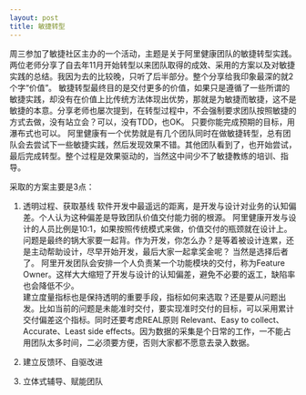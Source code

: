 ```yaml
---
layout: post
title: 敏捷转型
---
```


周三参加了敏捷社区主办的一个活动，主题是关于阿里健康团队的敏捷转型实践。两位老师分享了自去年11月开始转型以来团队取得的成效、采用的方案以及对敏捷实践的总结。我因为去的比较晚，只听了后半部分。整个分享给我印象最深的就2个字“价值”。 敏捷转型最终目的是交付更多的价值，如果只是遵循了一些所谓的敏捷实践，却没有在价值上比传统方法体现出优势，那就是为敏捷而敏捷，这不是敏捷的本意。分享老师也屡次提到，在转型过程中，不会强制要求团队按照敏捷的方式去做，没有站立会？可以，没有TDD，也OK。 只要你能完成预期的目标，用瀑布式也可以。 阿里健康有一个优势就是有几个团队同时在做敏捷转型，总有团队会去尝试下一些敏捷实践，然后发现效果不错。其他团队看到了，也开始尝试，最后完成转型。整个过程是效果驱动的，当然这中间少不了敏捷教练的培训、指导。

采取的方案主要是3点：
1. 透明过程、获取基线
软件开发中最遥远的距离，是开发与设计对业务的认知偏差。个人认为这种偏差是导致团队价值交付能力弱的根源。 阿里健康开发与设计的人员比例是10:1，如果按照传统模式来做，价值交付的瓶颈就在设计上。问题是最终的锅大家要一起背。作为开发，你怎么办？是等着被设计连累，还是主动帮助设计，尽早开始开发，最后大家一起拿奖金呢？ 当然是选择后者了。 阿里开发团队会安排一个人负责某一个功能模块的交付，称为Feature Owner。这样大大缩短了开发与设计的认知偏差，避免不必要的返工，缺陷率也会降低不少。<br>
建立度量指标也是保持透明的重要手段，指标如何来选取？还是要从问题出发。比如当前的问题是未能准时交付，要实现准时交付的目标，可以采用累计交付偏差这个指标。同时还要考虑REAL原则
Relevant、Easy to collect、Accurate、Least side effects。因为数据的采集是个日常的工作，一不能占用团队太多时间，二必须要方便，否则大家都不愿意去录入数据。


2. 建立反馈环、自驱改进


3. 立体式辅导、赋能团队
